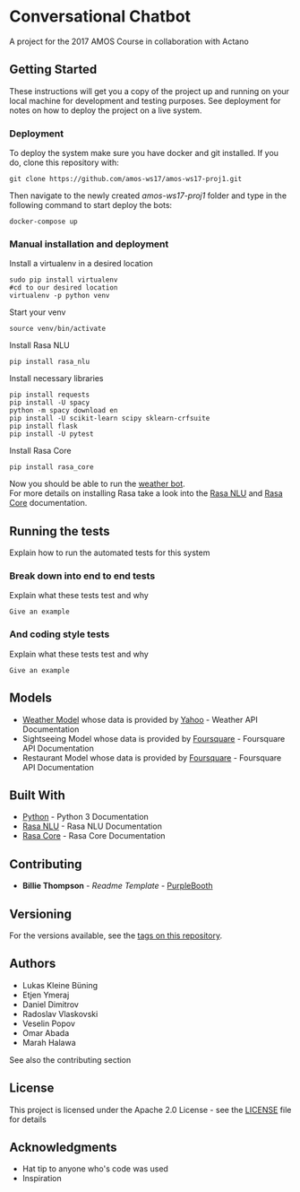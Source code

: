 # Conversational Chatbot

A project for the 2017 AMOS Course in collaboration with Actano

## Getting Started

These instructions will get you a copy of the project up and running on your local machine for development and testing purposes. See deployment for notes on how to deploy the project on a live system.

### Deployment

To deploy the system make sure you have docker and git installed. If you do, clone this repository with:

```
git clone https://github.com/amos-ws17/amos-ws17-proj1.git
```

Then navigate to the newly created _amos-ws17-proj1_ folder and type in the following command to start deploy the bots:

```
docker-compose up
```

### Manual installation and deployment

Install a virtualenv in a desired location

```
sudo pip install virtualenv
#cd to our desired location
virtualenv -p python venv
```

Start your venv

```
source venv/bin/activate
```

Install Rasa NLU

```
pip install rasa_nlu
```

Install necessary libraries

```
pip install requests 
pip install -U spacy
python -m spacy download en
pip install -U scikit-learn scipy sklearn-crfsuite
pip install flask
pip install -U pytest
```

Install Rasa Core

```
pip install rasa_core
```

Now you should be able to run the [weather bot](https://github.com/amos-ws17/amos-ws17-proj1/wiki/Weather-bot).  
For more details on installing Rasa take a look into the [Rasa NLU](http://nlu.rasa.ai/installation.html) and [Rasa Core](https://core.rasa.ai/installation.html) documentation.

## Running the tests

Explain how to run the automated tests for this system

### Break down into end to end tests

Explain what these tests test and why

```
Give an example
```

### And coding style tests

Explain what these tests test and why

```
Give an example
```

## Models

* [Weather Model](https://github.com/amos-ws17/amos-ws17-proj1/wiki/Weather-bot) whose data is provided by [Yahoo](https://developer.yahoo.com/weather/documentation.html) - Weather API Documentation
* Sightseeing Model whose data is provided by [Foursquare](https://developer.foursquare.com/docs) - Foursquare API Documentation
* Restaurant Model whose data is provided by [Foursquare](https://developer.foursquare.com/docs) - Foursquare API Documentation

## Built With

* [Python](https://docs.python.org/3/) - Python 3 Documentation
* [Rasa NLU](https://nlu.rasa.ai/index.html) - Rasa NLU Documentation
* [Rasa Core](https://core.rasa.ai/index.html) - Rasa Core Documentation

## Contributing

* **Billie Thompson** - *Readme Template* - [PurpleBooth](https://github.com/PurpleBooth)


## Versioning

For the versions available, see the [tags on this repository](https://github.com/amos-ws17/amos-ws17-proj1/tags). 

## Authors

* Lukas Kleine Büning
* Etjen Ymeraj 
* Daniel Dimitrov
* Radoslav Vlaskovski 
* Veselin Popov
* Omar Abada
* Marah Halawa

See also the contributing section

## License

This project is licensed under the Apache 2.0 License - see the [LICENSE](LICENSE) file for details

## Acknowledgments

* Hat tip to anyone who's code was used
* Inspiration
